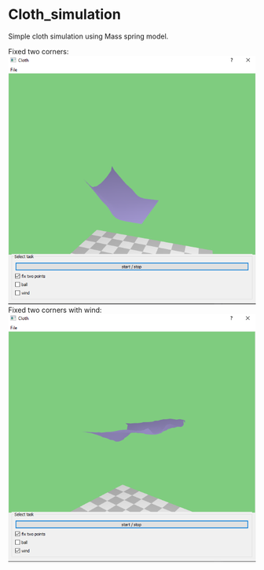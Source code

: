 # Cloth_simulation

Simple cloth simulation using Mass spring model.  

Fixed two corners:  
![alt text](https://github.com/Shieri700/Cloth_simulation/blob/master/screenshots/Screenshot%202021-04-13%20135442.png?raw=true)  
Fixed two corners with wind:  
![alt text](https://github.com/Shieri700/Cloth_simulation/blob/master/screenshots/Screenshot%202021-04-13%20135415.png?raw=true)
